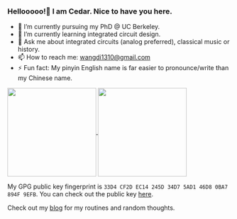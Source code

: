 ### Hellooooo!👋 I am Cedar. Nice to have you here.

- 🔭 I’m currently pursuing my PhD @ UC Berkeley.
- 🌱 I’m currently learning integrated circuit design.
- 💬 Ask me about integrated circuits (analog preferred), classical music or history.
- 📫 How to reach me: wangdi1310@gmail.com
- ⚡ Fun fact: My pinyin English name is far easier to pronounce/write than my Chinese name.

<!-- [![Cedar's GitHub stats](https://github-readme-stats.vercel.app/api?username=cedard234&card_width=320)](https://github.com/anuraghazra/github-readme-stats)

[![Top Langs](https://github-readme-stats.vercel.app/api/top-langs/?username=cedard234&hide=javascript,html,css,jupyter%20notebook&layout=compact&card_width=320)](https://github.com/anuraghazra/github-readme-stats) -->

<a href="https://github.com/anuraghazra/github-readme-stats">
  <img height=200 align="center" src="https://github-readme-stats.vercel.app/api?username=cedard234&card_width=320" />
</a>
<a href="https://github.com/anuraghazra/convoychat">
  <img height=200 align="center" src="https://github-readme-stats.vercel.app/api/top-langs/?username=cedard234&hide=javascript,html,css,jupyter%20notebook&layout=compact&card_width=320" />
</a>


My GPG public key fingerprint is `33D4 CF2D EC14 245D 34D7 5AD1 46D8 0BA7 894F 9EFB`. You can check out the public key [here](https://pgp.mit.edu/pks/lookup?op=get&fingerprint=on&search=0x46D80BA7894F9EFB).

Check out my [blog](https://blog.cedard.me/) for my routines and random thoughts.
